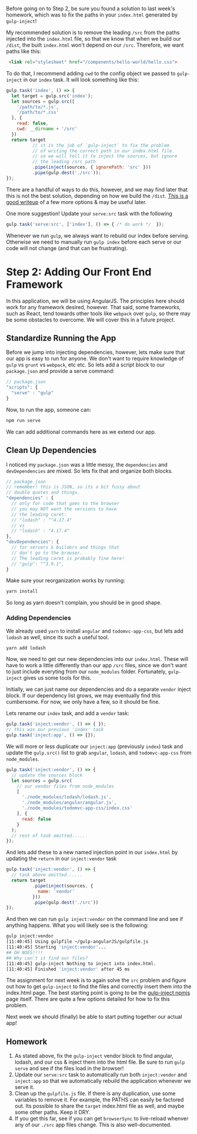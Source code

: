 Before going on to Step 2, be sure you found a solution to
last week's homework, which was to fix the paths in your
`index.html` generated by `gulp-inject`!

My recommended solution is to remove the leading `/src` from
the paths injected into the `index.html` file, so that we know
that when we build our `/dist`, the built `index.html` won't
depend on our `/src`.  Therefore, we want paths like this:

```html
 <link rel="stylesheet" href="/components/hello-world/hello.css">
```

To do that, I recommend adding `cwd` to the config object we
passed to `gulp-inject` in our `index` task.  It will look
something like this:

```JavaScript
gulp.task('index', () => {
  let target = gulp.src('index');
  let sources = gulp.src([
    '/path/to/*.js',
    '/path/to/*.css'
  ], {
    read: false,
    cwd: __dirname + '/src'
  })
  return target
          // it is the job of `gulp-inject` to fix the problem
          // of writing the correct path in our index.html file.
          // so we will tell it to inject the sources, but ignore
          // the leading /src path
          .pipe(inject(sources, { ignorePath: 'src' }))
          .pipe(gulp.dest('./src'));
});
```
There are a handful of ways to do this, however, and we may find
later that this is not the best solution, depending on how we
build the `/dist`.  [This is a good writeup](https://github.com/klei/gulp-inject/wiki/Clarifying-injected-paths) of a few more options & may be useful later.

One more suggestion!  Update your `serve:src` task with the
following

```JavaScript
gulp.task('serve:src', ['index'], () => { /* do work */  });
```
Whenever we run `gulp`, we always want to rebuild our index
before serving.  Otherwise we need to manually run `gulp index`
before each serve or our code will not change (and that can be
frustrating).

# Step 2: Adding Our Front End Framework

In this application, we will be using AngularJS.  The principles
here should work for any framework desired, however.  That said,
some frameworks, such as React, tend towards other tools like
`webpack` over `gulp`, so there may be some obstacles to overcome.
We will cover this in a future project.

## Standardize Running the App

Before we jump into injecting dependencies, however, lets make
sure that our app is easy to run for anyone.  We don't want
to require knowledge of `gulp` vs `grunt` vs `webpack`, etc etc.
So lets add a script block to our `package.json` and provide
a serve command:

```JavaScript
// package.json
"scripts": {
  "serve" : "gulp"  
}
```

Now, to run the app, someone can:

```bash
npm run serve
```

We can add additional commands here as we extend our app.

## Clean Up Dependencies

I noticed my `package.json` was a little messy, the `dependencies`
and `devDependencies` are mixed.  So lets fix that and organize
both blocks.

```JavaScript
// package.json
// remember! this is JSON, so its a bit fussy about
// double quotes and things.
"dependencies" : {
  // only for code that goes to the browser
  // you may NOT want the versions to have
  // the leading caret:
  // "lodash" : "^4.17.4"
  // vs
  // "lodash" : "4.17.4"
},
"devDependencies": {
  // for servers & builders and things that
  // don't go to the browser.
  // The leading caret is probably fine here!
  // "gulp": "^3.9.1",
}

```

Make sure your reorganization works by running:

```bash
yarn install
```

So long as yarn doesn't complain, you should be in good shape.

### Adding Dependencies

We already used `yarn` to install `angular` and `todomvc-app-css`,
but lets add `lodash` as well, since its such a useful tool.

```bash
yarn add lodash
```

Now, we need to get our new dependencies into our `index.html`.
These will have to work a little differently than our app `/src`
files, since we don't want to just include everyting from our
`node_modules` folder.  Fortunately, `gulp-inject` gives us some
tools for this.

Initially, we can just name our dependencies and do a separate
`vendor` inject block. If our dependency list grows, we may
eventually find this cumbersome.  For now, we only have a few,
so it should be fine.  

Lets rename our `index` task, and add a `vendor` task:

```JavaScript
gulp.task('inject:vendor', () => { });
// this was our previous 'index' task
gulp.task('inject:app', () => {});
```

We will more or less duplicate our `inject:app` (previously
 `index`) task and update the `gulp.src()` list to grab
 `angular`, `lodash`, and `todomvc-app-css` from `node_modules`.

```JavaScript
gulp.task('inject:vendor', () => {
  // update the sources block
  let sources = gulp.src(
    // our vendor files from node_modules
    [
      './node_modules/lodash/lodash.js',
      './node_modules/angular/angular.js',
      './node_modules/todomvc-app-css/index.css'
    ], {
      read: false
    }
  );
  // rest of task omitted......
});
```

And lets add these to a new named injection point in our
`index.html` by updating the `return` in our `inject:vendor`
task

```JavaScript
gulp.task('inject:vendor', () => {
  // task above omitted......
  return target
          .pipe(inject(sources, {
            name: 'vendor'
          }))
          .pipe(gulp.dest('./src'))
});
```

And then we can run `gulp inject:vendor` on the command line and
see if anything happens.  What you will likely see is the following:

```bash
gulp inject:vendor
[11:40:45] Using gulpfile ~/gulp-angularJS/gulpfile.js
[11:40:45] Starting 'inject:vendor'...
## OH NOES!!!!
## Why can't it find our files?
[11:40:45] gulp-inject Nothing to inject into index.html.
[11:40:45] Finished 'inject:vendor' after 45 ms
```

The assignment for next week is to again solve the `src` problem
and figure out how to get `gulp-inject` to find the files and
correctly insert them into the index.html page.  The best starting
point is going to be the [gulp-inject npmjs](https://www.npmjs.com/package/gulp-inject#injecting-dist-files-into-bowerjsons-main-section) page itself.  There are quite
a few options detailed for how to fix this problem.

Next week we should (finally) be able to start putting together
our actual app!

## Homework

1.  As stated above, fix the `gulp-inject` vendor block to
    find angular, lodash, and our css & inject them into the
    html file. Be sure to run `gulp serve` and see if the files
    load in the browser!
2.  Update our `serve:src` task to automatically run both
    `inject:vendor` and `inject:app` so that we automatically
    rebuild the application whenever we serve it.
3.  Clean up the `gulpfile.js` file.  If there is any duplication,
    use some variables to remove it.  For example, the PATHS
    can easily be factored out.  Its possible to share the
    `target` index.html file as well, and maybe some other paths.
    Keep it DRY.
4.  If you get this far, see if you can get `browserSync` to
    live-reload whenver any of our `./src` app files change. This
    is also well-documented.
